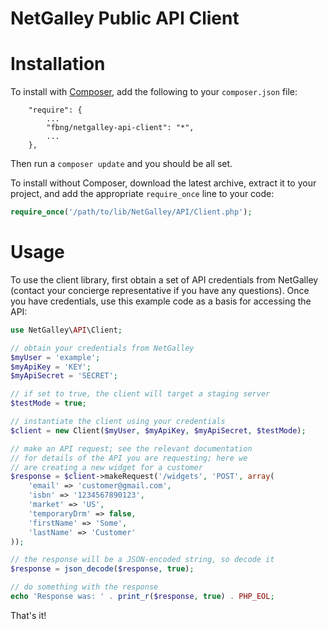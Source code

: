 NetGalley Public API Client
===========================

# Installation

To install with [Composer](https://getcomposer.org/), add the following to your `composer.json` file:

```
    "require": {
        ...
        "fbng/netgalley-api-client": "*",
        ...
    },
```

Then run a `composer update` and you should be all set.

To install without Composer, download the latest archive, extract it to your project, and add the appropriate `require_once` line to your code:

```php
require_once('/path/to/lib/NetGalley/API/Client.php');
```

# Usage

To use the client library, first obtain a set of API credentials from NetGalley (contact your concierge representative if you have any questions). Once you have credentials, use this example code as a basis for accessing the API:

```php
use NetGalley\API\Client;

// obtain your credentials from NetGalley
$myUser = 'example';
$myApiKey = 'KEY';
$myApiSecret = 'SECRET';

// if set to true, the client will target a staging server
$testMode = true;

// instantiate the client using your credentials
$client = new Client($myUser, $myApiKey, $myApiSecret, $testMode);

// make an API request; see the relevant documentation
// for details of the API you are requesting; here we
// are creating a new widget for a customer
$response = $client->makeRequest('/widgets', 'POST', array(
    'email' => 'customer@gmail.com',
    'isbn' => '1234567890123',
    'market' => 'US',
    'temporaryDrm' => false,
    'firstName' => 'Some',
    'lastName' => 'Customer'
));

// the response will be a JSON-encoded string, so decode it
$response = json_decode($response, true);

// do something with the response
echo 'Response was: ' . print_r($response, true) . PHP_EOL;
```

That's it!
